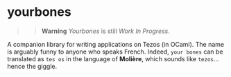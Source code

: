 # yourbones

> > **Warning** _Yourbones_ is still _Work In Progress_.

A companion library for writing applications on Tezos (in OCaml). The name is
arguably funny to anyone who speaks French. Indeed, `your bones` can be
translated as `tes os` in the language of **Molière**, which sounds like
`tezos`... hence the giggle.
